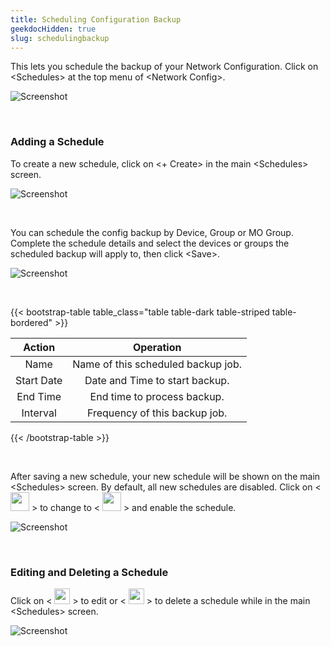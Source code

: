 ```yaml
---
title: Scheduling Configuration Backup
geekdocHidden: true
slug: schedulingbackup
---
```


This lets you schedule the backup of your Network Configuration. Click on \<Schedules> at the top menu of \<Network Config>. 

![Screenshot](/cloud_vista/ncm/images/LogicalMap_3.PNG)

&nbsp;

### Adding a Schedule
To create a new schedule, click on <+ Create> in the main \<Schedules> screen.

![Screenshot](/cloud_vista/ncm/images/LogicalMap_3.PNG)

&nbsp;

You can schedule the config backup by Device, Group or MO Group. Complete the schedule details and select the devices or groups the scheduled backup will apply to, then click \<Save>.

![Screenshot](/cloud_vista/ncm/images/LogicalMap_3.PNG)

&nbsp;

{{< bootstrap-table table_class="table table-dark table-striped table-bordered" >}}

| Action        | Operation     | 
| :----------: |:------------:| 
| Name | Name of this scheduled backup job. |
| Start Date | Date and Time to start backup. |
| End Time | End time to process backup. |
| Interval | Frequency of this backup job. |

{{< /bootstrap-table >}}

&nbsp;

After saving a new schedule, your new schedule will be shown on the main \<Schedules> screen. By default, all new schedules are disabled. Click on < <img src="/cloud_vista/ncm/images/delete.png" width="30px"> > to change to < <img src="/cloud_vista/ncm/images/delete.png" width="30px"> > and enable the schedule.

![Screenshot](/cloud_vista/ncm/images/LogicalMap_3.PNG)

&nbsp;

### Editing and Deleting a Schedule
Click on < <img src="/cloud_vista/ncm/images/editicon2.png" width="25px"> > to edit or < <img src="/cloud_vista/ncm/images/deleteicon.png" width="25px"> > to delete a schedule while in the main \<Schedules> screen.

![Screenshot](/cloud_vista/ncm/images/LogicalMap_3.PNG)

